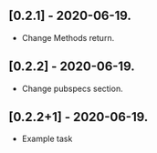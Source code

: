 ## [0.2.1] - 2020-06-19.
* Change Methods return.

## [0.2.2] - 2020-06-19.

* Change pubspecs section.

## [0.2.2+1] - 2020-06-19.

* Example task
